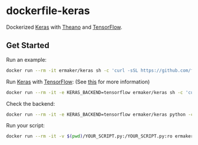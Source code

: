 # dockerfile-keras

Dockerized [Keras] with [Theano] and [TensorFlow].

## Get Started

Run an example:

```sh
docker run --rm -it ermaker/keras sh -c 'curl -sSL https://github.com/fchollet/keras/raw/master/examples/mnist_mlp.py | python'
```

Run [Keras] with [TensorFlow]: (See [this][Keras Backend] for more information)

```sh
docker run --rm -it -e KERAS_BACKEND=tensorflow ermaker/keras sh -c 'curl -sSL https://github.com/fchollet/keras/raw/master/examples/mnist_mlp.py | python'
```

Check the backend:

```sh
docker run --rm -it -e KERAS_BACKEND=tensorflow ermaker/keras python -c "from keras import backend; print backend._BACKEND"
```

Run your script:

```sh
docker run --rm -it -v $(pwd)/YOUR_SCRIPT.py:/YOUR_SCRIPT.py:ro ermaker/keras python YOUR_SCRIPT.py
```

[Keras]: http://keras.io/
[Theano]: http://deeplearning.net/software/theano/
[TensorFlow]: https://www.tensorflow.org/
[Keras Backend]: http://keras.io/backend/
